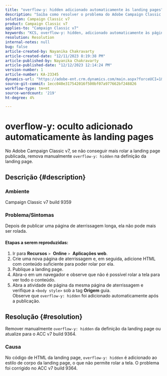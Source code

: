 ```yaml
---
title: "overflow-y: hidden adicionado automaticamente às landing pages"
description: "Saiba como resolver o problema do Adobe Campaign Classic em que o overflow-y oculto é adicionado automaticamente às páginas de aterrissagem."
solution: Campaign Classic v7
product: Campaign Classic v7
applies-to: "Campaign Classic v7"
keywords: "KCS, overflow-y: hidden, adicionado automaticamente às páginas de aterrissagem, adobe campaign, ACC v7 build 9359, atualização para ACC v7 build 9364, Campaign Classic"
resolution: Resolution
internal-notes: null
bug: false
article-created-by: Nayanika Chakravarty
article-created-date: "12/11/2023 8:19:38 PM"
article-published-by: Nayanika Chakravarty
article-published-date: "12/12/2023 12:14:24 PM"
version-number: 1
article-number: KA-23345
dynamics-url: "https://adobe-ent.crm.dynamics.com/main.aspx?forceUCI=1&pagetype=entityrecord&etn=knowledgearticle&id=3c1e4299-6298-ee11-be37-6045bd006c82"
source-git-commit: 1ecc040e317542016f500bf07a977662bf248826
workflow-type: tm+mt
source-wordcount: '219'
ht-degree: 4%

---
```


# overflow-y: oculto adicionado automaticamente às landing pages


No Adobe Campaign Classic v7, se não conseguir mais rolar a landing page publicada, remova manualmente `overflow-y: hidden` na definição da landing page.

## Descrição {#description}


### <b>Ambiente</b>

Campaign Classic v7 build 9359

### <b>Problema/Sintomas</b>

Depois de publicar uma página de aterrissagem longa, ela não pode mais ser rolada.

#### <b>Etapas a serem reproduzidas:</b>

1. Ir para <b>Recursos</b> `>`  <b>Online</b> `>`  <b>Aplicações web</b>.
2. Crie uma nova página de aterrissagem e, em seguida, adicione HTML com conteúdo suficiente para poder rolar por ela.
3. Publique a landing page.
4. Abra-o em um navegador e observe que não é possível rolar a tela para ver todo o conteúdo.
5. Abra a atividade de página da mesma página de aterrissagem e verifique a `<body style>` sob a tag <b>Origem</b> guia.\
   Observe que `overflow-y: hidden` foi adicionado automaticamente após a publicação.



## Resolução {#resolution}


Remover manualmente `overflow-y: hidden` da definição da landing page ou atualize para o ACC v7 build 9364.

### <b>Causa</b>

No código de HTML da landing page, `overflow-y: hidden` é adicionado ao estilo de corpo da landing page, o que não permite rolar a tela. O problema foi corrigido no ACC v7 build 9364.
